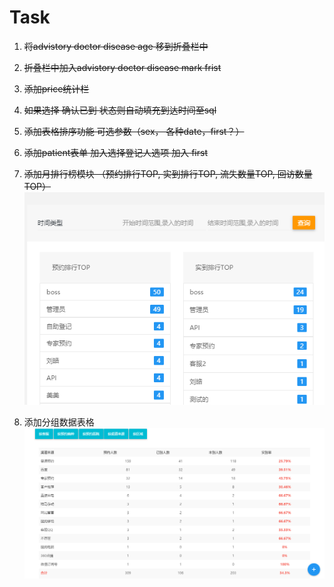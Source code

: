 # Task


1. ~~将advistory doctor disease age 移到折叠栏中~~

2. ~~折叠栏中加入advistory doctor disease mark frist~~

3. ~~添加price统计栏~~

4. ~~如果选择 确认已到 状态则自动填充到达时间至sql~~

5. ~~添加表格排序功能 可选参数（sex， 各种date，first？）~~

6. ~~添加patient表单 加入选择登记人选项 加入 first~~

7. ~~添加月排行榜模块 （预约排行TOP, 实到排行TOP, 流失数量TOP, 回访数量TOP）~~
![task1](./task1.png)

8. 添加分组数据表格 ![task1](./task2.png)